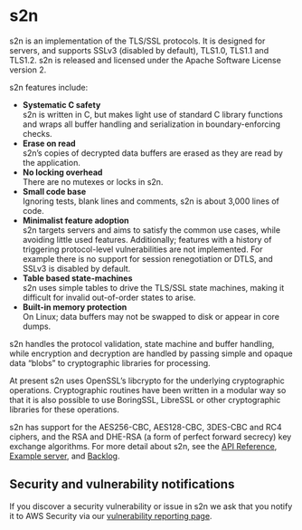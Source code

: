 # s2n 

s2n is an implementation of the TLS/SSL protocols. It is designed for servers, and supports SSLv3 (disabled by default), TLS1.0, TLS1.1 and TLS1.2. s2n is released and licensed under the Apache Software License version 2. 

s2n features include:

* **Systematic C safety**<br/>
s2n is written in C, but makes light use of standard C library functions and wraps all buffer handling and serialization in boundary-enforcing checks. 
* **Erase on read**<br/> s2n’s copies of decrypted data buffers are erased as they are read by the application. 
* **No locking overhead**<br/> There are no mutexes or locks in s2n. 
* **Small code base**<br/> Ignoring tests, blank lines and comments, s2n is about 3,000 lines of code. 
* **Minimalist feature adoption**<br/> s2n targets servers and aims to satisfy the common use cases, while avoiding little used features. Additionally; features with a history of triggering protocol-level vulnerabilities are not implemented. For example there is no support for session renegotiation or DTLS, and SSLv3 is disabled by default. 
* **Table based state-machines**<br/> s2n uses simple tables to drive the TLS/SSL state machines, making it difficult for invalid out-of-order states to arise. 
* **Built-in memory protection**<br/> On Linux; data buffers may not be swapped to disk or appear in core dumps.

s2n handles the protocol validation, state machine and buffer handling, while
encryption and decryption are handled by passing simple and opaque data “blobs”
to cryptographic libraries for processing.  

At present s2n uses OpenSSL’s libcrypto for the underlying cryptographic operations.
Cryptographic routines have been written in a modular way so that it is also
possible to use BoringSSL, LibreSSL or other cryptographic libraries for these
operations. 

s2n has support for the AES256-CBC, AES128-CBC, 3DES-CBC and RC4
ciphers, and the RSA and DHE-RSA (a form of perfect forward secrecy) key
exchange algorithms.  For more detail about s2n, see the [API Reference](https://github.com/awslabs/s2n/blob/master/docs/USAGE-GUIDE.md),
[Example server](https://github.com/awslabs/s2n/tree/master/bin), and [Backlog](https://github.com/awslabs/s2n/issues).

## Security and vulnerability notifications
If you discover a security vulnerability or issue in s2n we ask that you notify
it to AWS Security via our [vulnerability reporting page](http://aws.amazon.com/security/vulnerability-reporting/). 
